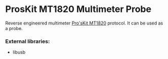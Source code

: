ProsKit MT1820 Multimeter Probe
===============================

Reverse engineered multimeter [Pro'sKit MT1820](http://www.prokits.com.tw/en/product/product_detail.asp?catid=1&itemid=MT-1820)
protocol. It can be used as a probe.

### External libraries:

* libusb

